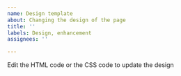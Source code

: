```yaml
---
name: Design template
about: Changing the design of the page
title: ''
labels: Design, enhancement
assignees: ''

---
```


Edit the HTML code or the CSS code to update the design
